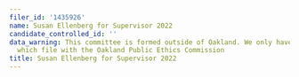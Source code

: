 ```yaml
---
filer_id: '1435926'
name: Susan Ellenberg for Supervisor 2022
candidate_controlled_id: ''
data_warning: This committee is formed outside of Oakland. We only have data on committees
  which file with the Oakland Public Ethics Commission
title: Susan Ellenberg for Supervisor 2022
---
```

